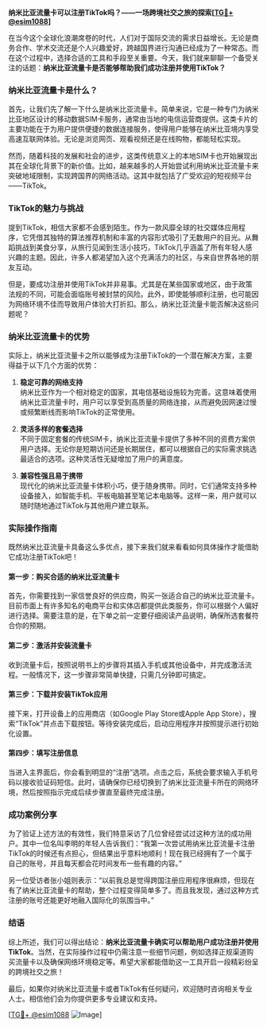 **纳米比亚流量卡可以注册TikTok吗？——一场跨境社交之旅的探索[[TG💪+ @esim1088](https://t.me/s/esim1088)]**

在当今这个全球化浪潮席卷的时代，人们对于国际交流的需求日益增长。无论是商务合作、学术交流还是个人兴趣爱好，跨越国界进行沟通已经成为了一种常态。而在这个过程中，选择合适的工具和手段至关重要。今天，我们就来聊聊一个备受关注的话题：**纳米比亚流量卡是否能够帮助我们成功注册并使用TikTok？**

### 纳米比亚流量卡是什么？

首先，让我们先了解一下什么是纳米比亚流量卡。简单来说，它是一种专门为纳米比亚地区设计的移动数据SIM卡服务，通常由当地的电信运营商提供。这类卡片的主要功能在于为用户提供便捷的数据连接服务，使得用户能够在纳米比亚境内享受高速互联网体验。无论是浏览网页、观看视频还是在线购物，都能轻松实现。

然而，随着科技的发展和社会的进步，这类传统意义上的本地SIM卡也开始展现出其在全球化背景下的新价值。比如，越来越多的人开始尝试利用纳米比亚流量卡来突破地域限制，实现跨国界的网络活动。这其中就包括了广受欢迎的短视频平台——TikTok。

### TikTok的魅力与挑战

提到TikTok，相信大家都不会感到陌生。作为一款风靡全球的社交媒体应用程序，它凭借其独特的算法推荐机制和丰富的内容形式吸引了无数用户的目光。从舞蹈挑战到美食分享，从旅行见闻到生活小技巧，TikTok几乎涵盖了所有年轻人感兴趣的主题。因此，许多人都渴望加入这个充满活力的社区，与来自世界各地的朋友互动。

但是，要成功注册并使用TikTok并非易事。尤其是在某些国家或地区，由于政策法规的不同，可能会面临账号被封禁的风险。此外，即使能够顺利注册，也可能因为网络环境不佳而导致用户体验大打折扣。那么，纳米比亚流量卡能否解决这些问题呢？

### 纳米比亚流量卡的优势

实际上，纳米比亚流量卡之所以能够成为注册TikTok的一个潜在解决方案，主要得益于以下几个方面的优势：

1. **稳定可靠的网络支持**  
   纳米比亚作为一个相对稳定的国家，其电信基础设施较为完善。这意味着使用纳米比亚流量卡时，用户可以享受到高质量的网络连接，从而避免因网速过慢或频繁断线而影响TikTok的正常使用。

2. **灵活多样的套餐选择**  
   不同于固定套餐的传统SIM卡，纳米比亚流量卡提供了多种不同的资费方案供用户选择。无论你是短期访问还是长期居住，都可以根据自己的实际需求挑选最适合的选项。这种灵活性无疑增加了用户的满意度。

3. **兼容性强且易于携带**  
   现代化的纳米比亚流量卡体积小巧，便于随身携带。同时，它们通常支持多种设备接入，如智能手机、平板电脑甚至笔记本电脑等。这样一来，用户就可以随时随地通过TikTok与其他用户建立联系。

### 实际操作指南

既然纳米比亚流量卡具备这么多优点，接下来我们就来看看如何具体操作才能借助它成功注册TikTok吧！

#### 第一步：购买合适的纳米比亚流量卡
首先，你需要找到一家信誉良好的供应商，购买一张适合自己的纳米比亚流量卡。目前市面上有许多知名的电商平台和实体店都提供此类服务，你可以根据个人偏好进行选择。需要注意的是，在下单之前一定要仔细阅读产品说明，确保所选套餐符合你的预期。

#### 第二步：激活并安装流量卡
收到流量卡后，按照说明书上的步骤将其插入手机或其他设备中，并完成激活流程。一般情况下，这一步骤非常简单快捷，只需几分钟即可搞定。

#### 第三步：下载并安装TikTok应用
接下来，打开设备上的应用商店（如Google Play Store或Apple App Store），搜索“TikTok”并点击下载按钮。等待安装完成后，启动应用程序并按照提示进行初始化设置。

#### 第四步：填写注册信息
当进入主界面后，你会看到明显的“注册”选项。点击之后，系统会要求输入手机号码以接收验证码短信。此时，请确保你已经切换到了纳米比亚流量卡所在的网络环境，然后按照指示完成后续步骤直至最终完成注册。

### 成功案例分享

为了验证上述方法的有效性，我们特意采访了几位曾经尝试过这种方法的成功用户。其中一位名叫李明的年轻人告诉我们：“我第一次尝试用纳米比亚流量卡注册TikTok的时候还有点担心，但结果出乎意料地顺利！现在我已经拥有了一个属于自己的账号，并且每天都会花时间发布一些有趣的内容。”

另一位受访者张小姐则表示：“以前我总是觉得跨国注册应用程序很麻烦，但现在有了纳米比亚流量卡的帮助，整个过程变得简单多了。而且我发现，通过这种方式注册的账号还能更好地融入国际化的氛围当中。”

### 结语

综上所述，我们可以得出结论：**纳米比亚流量卡确实可以帮助用户成功注册并使用TikTok**。当然，在实际操作过程中仍需注意一些细节问题，例如选择正规渠道购买流量卡以及确保网络环境稳定等。希望大家都能借助这一工具开启一段精彩纷呈的跨境社交之旅！

最后，如果你对纳米比亚流量卡或者TikTok有任何疑问，欢迎随时咨询相关专业人士。相信他们会为你提供更多专业建议和支持。

[[TG💪+ @esim1088](https://t.me/s/esim1088) ![Image](https://i.postimg.cc/4NQfJmqS/Snipaste-2025-05-13-00-14-12.png)]